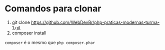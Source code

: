 # Comandos para clonar

1. git clone https://github.com/WebDevBr/php-praticas-modernas-turma-1.git
2. composer install

`composer` é o mesmo que `php composer.phar`
